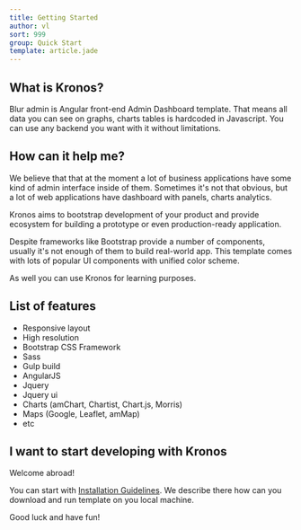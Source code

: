 ```yaml
---
title: Getting Started
author: vl
sort: 999
group: Quick Start
template: article.jade
---
```


## What is Kronos?

Blur admin is Angular front-end Admin Dashboard template. That means all data you can see on graphs, charts tables is hardcoded in Javascript. You can use any backend you want with it without limitations.

## How can it help me?

We believe that that at the moment a lot of business applications have some kind of admin interface inside of them. Sometimes it's not that obvious, but a lot of web applications have dashboard with panels, charts analytics.

Kronos aims to bootstrap development of your product and provide ecosystem for building a prototype or even production-ready application.

Despite frameworks like Bootstrap provide a number of components, usually it's not enough of them to build real-world app. This template comes with lots of popular UI components with unified color scheme.

As well you can use Kronos for learning purposes.

## List of features

* Responsive layout
* High resolution
* Bootstrap CSS Framework
* Sass
* Gulp build
* AngularJS
* Jquery
* Jquery ui
* Charts (amChart, Chartist, Chart.js, Morris)
* Maps (Google, Leaflet, amMap)
* etc

## I want to start developing with Kronos

Welcome abroad!

You can start with [Installation Guidelines](/blur-admin/articles/002-installation-guidelines/). We describe there how can you download and run template on you local machine.

Good luck and have fun!
